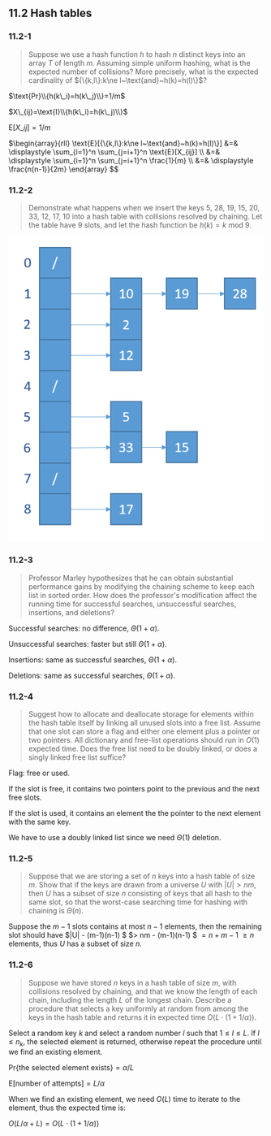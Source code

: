 ## 11.2 Hash tables

### 11.2-1

> Suppose we use a hash function $h$ to hash $n$ distinct keys into an array $T$ of length $m$. Assuming simple uniform hashing, what is the expected number of collisions? More precisely, what is the expected cardinality of $\{\\{k,l\\}:k\ne l\~\text{and}\~h(k)=h(l)\\}$?

$\text{Pr}\\{h(k\_i)=h(k\_j)\\}=1/m$

$X\_{ij}=\text{I}\\{h(k\_i)=h(k\_j)\\}$

$\text{E}[X\_{ij}]=1/m$

$\begin{array}{rll}
\text{E}[\{\\{k,l\\}:k\ne l\~\text{and}\~h(k)=h(l)\\}] 
&=& \displaystyle \sum\_{i=1}^n \sum\_{j=i+1}^n \text{E}[X\_{ij}] \\\\
&=& \displaystyle \sum\_{i=1}^n \sum\_{j=i+1}^n \frac{1}{m} \\\\
&=& \displaystyle \frac{n(n-1)}{2m}
\end{array}
$$

### 11.2-2

> Demonstrate what happens when we insert the keys 5, 28, 19, 15, 20, 33, 12, 17, 10 into a hash table with collisions resolved by chaining. Let the table have 9 slots, and let the hash function be $h(k) = k$ mod 9.

![](img/11.2-2.png)

### 11.2-3

> Professor Marley hypothesizes that he can obtain substantial performance gains by modifying the chaining scheme to keep each list in sorted order. How does the professor's modification affect the running time for successful searches, unsuccessful searches, insertions, and deletions?

Successful searches: no difference, $\Theta(1+\alpha)$.

Unsuccessful searches: faster but still $\Theta(1+\alpha)$.

Insertions: same as successful searches, $\Theta(1+\alpha)$.

Deletions: same as successful searches, $\Theta(1+\alpha)$.

### 11.2-4

> Suggest how to allocate and deallocate storage for elements within the hash table itself by linking all unused slots into a free list. Assume that one slot can store a flag and either one element plus a pointer or two pointers. All dictionary and free-list operations should run in $O(1)$ expected time. Does the free list need to be doubly linked, or does a singly linked free list suffice?

Flag: free or used.

If the slot is free, it contains two pointers point to the previous and the next free slots.

If the slot is used, it contains an element the the pointer to the next element with the same key.

We have to use a doubly linked list since we need $\Theta(1)$ deletion.

### 11.2-5

> Suppose that we are storing a set of $n$ keys into a hash table of size $m$. Show that if the keys are drawn from a universe $U$ with $|U| > nm$, then $U$ has a subset of size $n$ consisting of keys that all hash to the same slot, so that the worst-case searching time for hashing with chaining is $\Theta(n)$.

Suppose the $m-1$ slots contains at most $n-1$ elements, then the remaining slot should have $|U| - (m-1)(n-1) $ $> nm - (m-1)(n-1) $ $= n + m - 1$ $\ge n$ elements, thus $U$ has a subset of size $n$.

### 11.2-6

> Suppose we have stored $n$ keys in a hash table of size $m$, with collisions resolved by chaining, and that we know the length of each chain, including the length $L$ of the longest chain. Describe a procedure that selects a key uniformly at random from among the keys in the hash table and returns it in expected time $O(L \cdot (1 + 1/\alpha))$.

Select a random key $k$ and select a random number $l$ such that $1 \le l \le L$. If $l \le n_k$, the selected element is returned, otherwise repeat the procedure until we find an existing element.

$\text{Pr}\{ \text{the selected element exists} \} = \alpha / L$

$\text{E}[\text{number of attempts}] = L / \alpha$

When we find an existing element, we need $O(L)$ time to iterate to the element, thus the expected time is:

$O(L / \alpha + L) = O(L \cdot (1 + 1/\alpha))$
